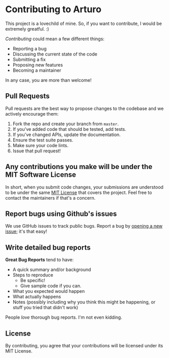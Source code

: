 # Contributing to Arturo
This project is a lovechild of mine. So, if you want to contribute, I would be extremely greatful. :)

*Contributing* could mean a few different things:

- Reporting a bug
- Discussing the current state of the code
- Submitting a fix
- Proposing new features
- Becoming a maintainer

In any case, you are more than welcome!

## Pull Requests
Pull requests are the best way to propose changes to the codebase and we actively encourage them:

1. Fork the repo and create your branch from `master`.
2. If you've added code that should be tested, add tests.
3. If you've changed APIs, update the documentation.
4. Ensure the test suite passes.
5. Make sure your code lints.
6. Issue that pull request!

## Any contributions you make will be under the MIT Software License
In short, when you submit code changes, your submissions are understood to be under the same [MIT License](http://choosealicense.com/licenses/mit/) that covers the project. Feel free to contact the maintainers if that's a concern.

## Report bugs using Github's issues
We use GitHub issues to track public bugs. Report a bug by [opening a new issue](https://github.com/arturo-lang/arturo/issues); it's that easy!

## Write detailed bug reports

**Great Bug Reports** tend to have:

- A quick summary and/or background
- Steps to reproduce
  - Be specific!
  - Give sample code if you can.
- What you expected would happen
- What actually happens
- Notes (possibly including why you think this might be happening, or stuff you tried that didn't work)

People *love* thorough bug reports. I'm not even kidding.

## License
By contributing, you agree that your contributions will be licensed under its MIT License.
